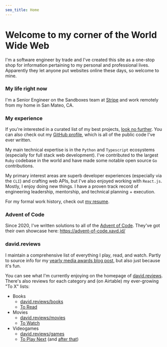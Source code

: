 ```yaml
---
seo_title: Home
---
```


# Welcome to my corner of the World Wide Web

I'm a software engineer by trade and I've created this site as a one-stop shop for information pertaining to my personal and professional lives. Apparently they let anyone put websites online these days, so welcome to mine.

### My life right now

I'm a Senior Engineer on the Sandboxes team at [Stripe](https://stripe.com) and work remotely from my home in San Mateo, CA.

### My experience

If you're interested in a curated list of my best projects, [look no further](/projects). You can also check out my [GitHub profile](https://github.com/xavdid), which is all of the public code I've ever written.

My main technical expertise is in the `Python` and `Typescript` ecosystems (especially for full stack web development). I've contributed to the largest `Ruby` codebase in the world and have made some notable open source `Go` contributions.

My primary interest areas are superb developer experiences (especially via the `CLI`) and crafting web APIs, but I've also enjoyed working with `React.js`. Mostly, I enjoy doing new things. I have a proven track record of engineering leadership, mentorship, and technical planning + execution.

For my formal work history, check out [my resume](/resume).

### Advent of Code

Since 2020, I've written solutions to all of the [Advent of Code](https://adventofcode.com/). They've got their own showcase here: https://advent-of-code.xavd.id/

### david.reviews

I maintain a comprehensive list of everything I play, read, and watch. Partly to source info for my [yearly media awards blog post](/blog/tags/yearly-review), but also just because it's fun.

You can see what I'm currently enjoying on the homepage of [david.reviews](https://david.reviews/). There's also reviews for each category and (on Airtable) my ever-growing "To X" lists:

- Books
  - [david.reviews/books](https://david.reviews/books/)
  - [To Read](https://airtable.com/shrzRTbsZiBhVeugG)
- Movies
  - [david.reviews/movies](https://david.reviews/movies/)
  - [To Watch](https://airtable.com/shrqygVZ287Gh2Y09)
- Videogames
  - [david.reviews/games](hhttps://david.reviews/games/)
  - [To Play Next](https://airtable.com/shrajGTisjQqBwxLf) (and [after that](https://airtable.com/shrMB1f0PQcfg1tnM))
